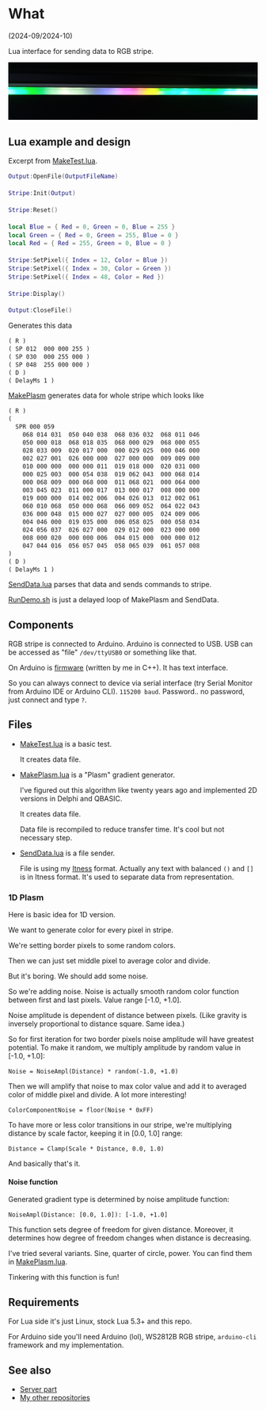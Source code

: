 # What

(2024-09/2024-10)

Lua interface for sending data to RGB stripe.

![Image](Images/Stripe.png)

## Lua example and design

Excerpt from [MakeTest.lua][MakeTest].

```Lua
Output:OpenFile(OutputFileName)

Stripe:Init(Output)

Stripe:Reset()

local Blue = { Red = 0, Green = 0, Blue = 255 }
local Green = { Red = 0, Green = 255, Blue = 0 }
local Red = { Red = 255, Green = 0, Blue = 0 }

Stripe:SetPixel({ Index = 12, Color = Blue })
Stripe:SetPixel({ Index = 30, Color = Green })
Stripe:SetPixel({ Index = 48, Color = Red })

Stripe:Display()

Output:CloseFile()
```

Generates this data

```
( R )
( SP 012  000 000 255 )
( SP 030  000 255 000 )
( SP 048  255 000 000 )
( D )
( DelayMs 1 )
```

[MakePlasm][MakePlasm] generates data for whole stripe which looks like

```
( R )
(
  SPR 000 059
    068 014 031  050 040 038  068 036 032  068 011 046
    050 000 018  068 018 035  068 000 029  068 000 055
    028 033 009  020 017 000  000 029 025  000 046 000
    002 027 001  026 000 000  027 000 000  009 009 000
    010 000 000  000 000 011  019 018 000  020 031 000
    000 025 003  000 054 038  019 062 043  000 068 014
    000 068 009  000 068 000  011 068 021  000 064 000
    003 045 023  011 000 017  013 000 017  008 000 000
    019 000 000  014 002 006  004 026 013  012 002 061
    060 010 068  050 000 068  066 009 052  064 022 043
    036 000 048  015 000 027  027 000 005  024 009 006
    004 046 000  019 035 000  006 058 025  000 058 034
    024 056 037  026 027 000  029 012 000  023 000 000
    008 000 020  000 000 006  004 015 000  000 000 012
    047 044 016  056 057 045  058 065 039  061 057 008
)
( D )
( DelayMs 1 )
```

[SendData.lua][SendData] parses that data and sends commands to stripe.

[RunDemo.sh][RunDemo] is just a delayed loop of MakePlasm and SendData.


## Components

RGB stripe is connected to Arduino. Arduino is connected to USB.
USB can be accessed as "file" `/dev/ttyUSB0` or something like that.

On Arduino is [firmware][Firmware] (written by me in C++).
It has text interface.

So you can always connect to device via serial interface (try
Serial Monitor from Arduino IDE or Arduino CLI). `115200 baud`.
Password.. no password, just connect and type `?`.


## Files

* [MakeTest.lua](MakeTest.lua) is a basic test.

  It creates data file.

* [MakePlasm.lua](MakePlasm.lua) is a "Plasm" gradient generator.

  I've figured out this algorithm like twenty years ago and implemented
  2D versions in Delphi and QBASIC.

  It creates data file.

  Data file is recompiled to reduce transfer time. It's cool but
  not necessary step.

* [SendData.lua](SendData.lua) is a file sender.

  File is using my [Itness][Itness] format. Actually any text with
  balanced `()` and `[]` is in Itness format. It's used to separate
  data from representation.


### 1D Plasm

Here is basic idea for 1D version.

We want to generate color for every pixel in stripe.

We're setting border pixels to some random colors.

Then we can just set middle pixel to average color and divide.

But it's boring. We should add some noise.

So we're adding noise. Noise is actually smooth random color function
between first and last pixels. Value range [-1.0, +1.0].

Noise amplitude is dependent of distance between pixels. (Like gravity
is inversely proportional to distance square. Same idea.)

So for first iteration for two border pixels noise amplitude will have
greatest potential. To make it random, we multiply amplitude by
random value in [-1.0, +1.0]:

```
Noise = NoiseAmpl(Distance) * random(-1.0, +1.0)
```

Then we will amplify that noise to max color value and add it to
averaged color of middle pixel and divide. A lot more interesting!

```
ColorComponentNoise = floor(Noise * 0xFF)
```

To have more or less color transitions in our stripe, we're multiplying
distance by scale factor, keeping it in [0.0, 1.0] range:

```
Distance = Clamp(Scale * Distance, 0.0, 1.0)
```

And basically that's it.


#### Noise function

Generated gradient type is determined by noise amplitude function:

```
NoiseAmpl(Distance: [0.0, 1.0]): [-1.0, +1.0]
```

This function sets degree of freedom for given distance. Moreover,
it determines how degree of freedom changes when distance is decreasing.

I've tried several variants. Sine, quarter of circle, power.
You can find them in [MakePlasm.lua](MakePlasm.lua).

Tinkering with this function is fun!


## Requirements

For Lua side it's just Linux, stock Lua 5.3+ and this repo.

For Arduino side you'll need Arduino (lol), WS2812B RGB stripe,
`arduino-cli` framework and my implementation.


## See also

* [Server part][Firmware]
* [My other repositories][contents]

[Firmware]: https://github.com/martin-eden/Embedded-me_RgbStripeConsole
[Itness]: https://github.com/martin-eden/Lua-Itness
[contents]: https://github.com/martin-eden/contents

[MakeTest]: MakeTest.lua
[MakePlasm]: MakePlasm.lua
[SendData]: SendData.lua
[RunDemo]: RunDemo.sh
